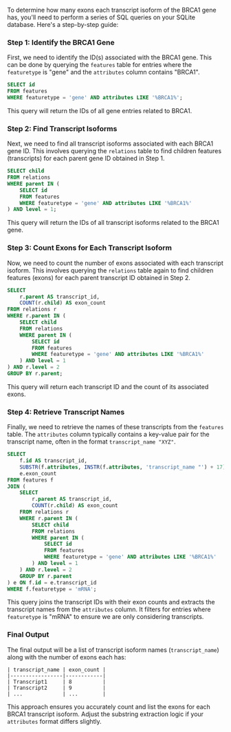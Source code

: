 To determine how many exons each transcript isoform of the BRCA1 gene has, you'll need to perform a series of SQL queries on your SQLite database. Here's a step-by-step guide:

### Step 1: Identify the BRCA1 Gene

First, we need to identify the ID(s) associated with the BRCA1 gene. This can be done by querying the `features` table for entries where the `featuretype` is "gene" and the `attributes` column contains "BRCA1".

```sql
SELECT id 
FROM features 
WHERE featuretype = 'gene' AND attributes LIKE '%BRCA1%';
```

This query will return the IDs of all gene entries related to BRCA1.

### Step 2: Find Transcript Isoforms

Next, we need to find all transcript isoforms associated with each BRCA1 gene ID. This involves querying the `relations` table to find children features (transcripts) for each parent gene ID obtained in Step 1.

```sql
SELECT child 
FROM relations 
WHERE parent IN (
    SELECT id 
    FROM features 
    WHERE featuretype = 'gene' AND attributes LIKE '%BRCA1%'
) AND level = 1;
```

This query will return the IDs of all transcript isoforms related to the BRCA1 gene.

### Step 3: Count Exons for Each Transcript Isoform

Now, we need to count the number of exons associated with each transcript isoform. This involves querying the `relations` table again to find children features (exons) for each parent transcript ID obtained in Step 2.

```sql
SELECT 
    r.parent AS transcript_id,
    COUNT(r.child) AS exon_count
FROM relations r
WHERE r.parent IN (
    SELECT child 
    FROM relations 
    WHERE parent IN (
        SELECT id 
        FROM features 
        WHERE featuretype = 'gene' AND attributes LIKE '%BRCA1%'
    ) AND level = 1
) AND r.level = 2
GROUP BY r.parent;
```

This query will return each transcript ID and the count of its associated exons.

### Step 4: Retrieve Transcript Names

Finally, we need to retrieve the names of these transcripts from the `features` table. The `attributes` column typically contains a key-value pair for the transcript name, often in the format `transcript_name "XYZ"`.

```sql
SELECT 
    f.id AS transcript_id,
    SUBSTR(f.attributes, INSTR(f.attributes, 'transcript_name "') + 17) AS transcript_name,
    e.exon_count
FROM features f
JOIN (
    SELECT 
        r.parent AS transcript_id,
        COUNT(r.child) AS exon_count
    FROM relations r
    WHERE r.parent IN (
        SELECT child 
        FROM relations 
        WHERE parent IN (
            SELECT id 
            FROM features 
            WHERE featuretype = 'gene' AND attributes LIKE '%BRCA1%'
        ) AND level = 1
    ) AND r.level = 2
    GROUP BY r.parent
) e ON f.id = e.transcript_id
WHERE f.featuretype = 'mRNA';
```

This query joins the transcript IDs with their exon counts and extracts the transcript names from the `attributes` column. It filters for entries where `featuretype` is "mRNA" to ensure we are only considering transcripts.

### Final Output

The final output will be a list of transcript isoform names (`transcript_name`) along with the number of exons each has:

```plaintext
| transcript_name | exon_count |
|-----------------|------------|
| Transcript1     | 8          |
| Transcript2     | 9          |
| ...             | ...        |
```

This approach ensures you accurately count and list the exons for each BRCA1 transcript isoform. Adjust the substring extraction logic if your `attributes` format differs slightly.